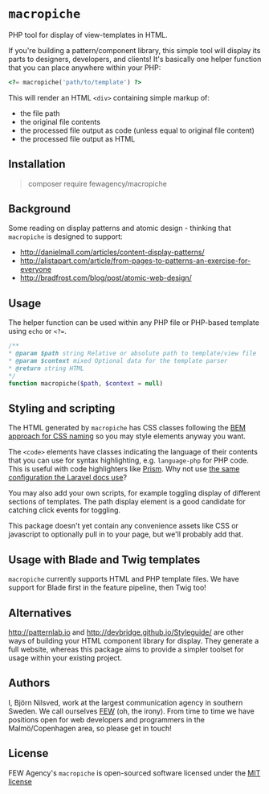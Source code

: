 # `macropiche`
PHP tool for display of view-templates in HTML.

If you're building a pattern/component library, this simple tool will display its parts to designers, developers, and clients!
It's basically one helper function that you can place anywhere within your PHP:

```php
<?= macropiche('path/to/template') ?>
```

This will render an HTML `<div>` containing simple markup of:

- the file path
- the original file contents
- the processed file output as code (unless equal to original file content)
- the processed file output as HTML

## Installation
> composer require fewagency/macropiche

## Background
Some reading on display patterns and atomic design - thinking that `macropiche` is designed to support:

- http://danielmall.com/articles/content-display-patterns/
- http://alistapart.com/article/from-pages-to-patterns-an-exercise-for-everyone
- http://bradfrost.com/blog/post/atomic-web-design/

## Usage
The helper function can be used within any PHP file or PHP-based template using
`echo` or `<?=`.

```php
/**
* @param $path string Relative or absolute path to template/view file
* @param $context mixed Optional data for the template parser
* @return string HTML
*/
function macropiche($path, $context = null)
```

## Styling and scripting
The HTML generated by `macropiche` has CSS classes following the
[BEM approach for CSS naming](http://getbem.com/naming/) so you may style elements anyway you want. 

The `<code>` elements have classes indicating the language of their contents that you can use for syntax highlighting,
e.g. `language-php` for PHP code.
This is useful with code highlighters like [Prism](http://prismjs.com).
Why not use [the same configuration the Laravel docs use](http://prismjs.com/download.html?themes=prism&languages=markup+twig+css+clike+javascript+php+php-extras+scss+bash+sql+apacheconf+git+handlebars&plugins=line-numbers)?

You may also add your own scripts, for example toggling display of different sections of templates.
The path display element is a good candidate for catching click events for toggling.

This package doesn't yet contain any convenience assets like CSS or javascript to optionally pull in to your page,
but we'll probably add that.

## Usage with Blade and Twig templates
`macropiche` currently supports HTML and PHP template files.
We have support for Blade first in the feature pipeline, then Twig too!

## Alternatives
http://patternlab.io and http://devbridge.github.io/Styleguide/ are other ways of building your HTML component library for display.
They generate a full website, whereas this package aims to provide a simpler toolset
for usage within your existing project.

## Authors
I, Björn Nilsved, work at the largest communication agency in southern Sweden.
We call ourselves [FEW](http://fewagency.se) (oh, the irony).
From time to time we have positions open for web developers and programmers in the Malmö/Copenhagen area,
so please get in touch!

## License
FEW Agency's `macropiche` is open-sourced software licensed under the
[MIT license](http://opensource.org/licenses/MIT)
